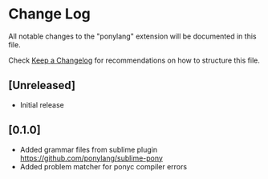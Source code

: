 # Change Log

All notable changes to the "ponylang" extension will be documented in this file.

Check [Keep a Changelog](http://keepachangelog.com/) for recommendations on how to structure this file.

## [Unreleased]

- Initial release

## [0.1.0]

- Added grammar files from sublime plugin https://github.com/ponylang/sublime-pony
- Added problem matcher for ponyc compiler errors